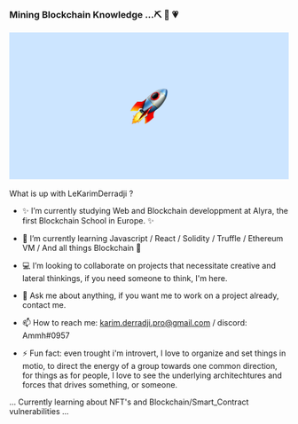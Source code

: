 ### Mining Blockchain Knowledge ...⛏️  👋 :heartpulse:
![image](1f680.png)

What is up with LeKarimDerradji ? 

- :sparkles: I’m currently studying Web and Blockchain developpment at Alyra, the first Blockchain School in Europe. :sparkles:

- 🌱 I’m currently learning Javascript / React / Solidity / Truffle / Ethereum VM / And all things Blockchain :tulip:

-  :computer: I’m looking to collaborate on projects that necessitate creative and lateral thinkings, if you need someone to think, I'm here. 

- 💬 Ask me about anything, if you want me to work on a project already, contact me. 

- 📫 How to reach me: karim.derradji.pro@gmail.com / discord: Ammh#0957

- ⚡ Fun fact: even trought i'm introvert, I love to organize and set things in motio, to direct the energy of a group towards one common direction, 
               for things as for people, I love to see the underlying architechtures and forces that drives something, or someone. 

... Currently learning about NFT's and Blockchain/Smart_Contract vulnerabilities ...
